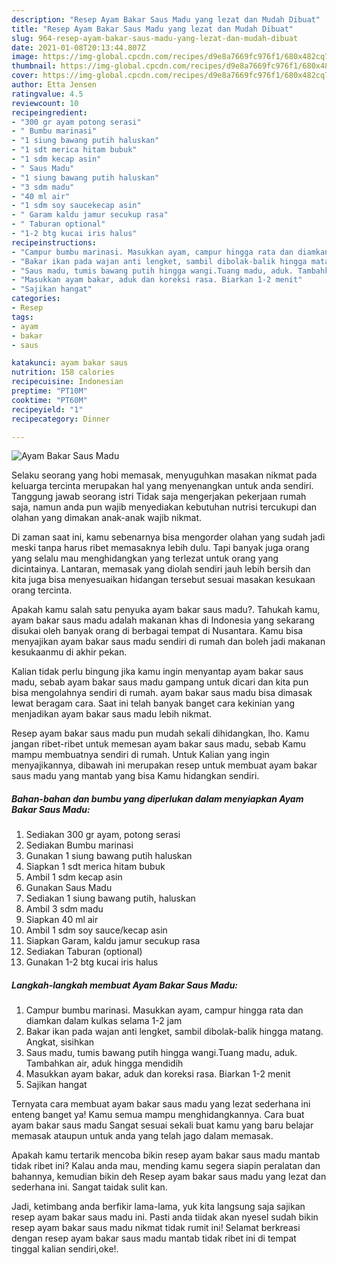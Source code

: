 ```yaml
---
description: "Resep Ayam Bakar Saus Madu yang lezat dan Mudah Dibuat"
title: "Resep Ayam Bakar Saus Madu yang lezat dan Mudah Dibuat"
slug: 964-resep-ayam-bakar-saus-madu-yang-lezat-dan-mudah-dibuat
date: 2021-01-08T20:13:44.807Z
image: https://img-global.cpcdn.com/recipes/d9e8a7669fc976f1/680x482cq70/ayam-bakar-saus-madu-foto-resep-utama.jpg
thumbnail: https://img-global.cpcdn.com/recipes/d9e8a7669fc976f1/680x482cq70/ayam-bakar-saus-madu-foto-resep-utama.jpg
cover: https://img-global.cpcdn.com/recipes/d9e8a7669fc976f1/680x482cq70/ayam-bakar-saus-madu-foto-resep-utama.jpg
author: Etta Jensen
ratingvalue: 4.5
reviewcount: 10
recipeingredient:
- "300 gr ayam potong serasi"
- " Bumbu marinasi"
- "1 siung bawang putih haluskan"
- "1 sdt merica hitam bubuk"
- "1 sdm kecap asin"
- " Saus Madu"
- "1 siung bawang putih haluskan"
- "3 sdm madu"
- "40 ml air"
- "1 sdm soy saucekecap asin"
- " Garam kaldu jamur secukup rasa"
- " Taburan optional"
- "1-2 btg kucai iris halus"
recipeinstructions:
- "Campur bumbu marinasi. Masukkan ayam, campur hingga rata dan diamkan dalam kulkas selama 1-2 jam"
- "Bakar ikan pada wajan anti lengket, sambil dibolak-balik hingga matang. Angkat, sisihkan"
- "Saus madu, tumis bawang putih hingga wangi.Tuang madu, aduk. Tambahkan air, aduk hingga mendidih"
- "Masukkan ayam bakar, aduk dan koreksi rasa. Biarkan 1-2 menit"
- "Sajikan hangat"
categories:
- Resep
tags:
- ayam
- bakar
- saus

katakunci: ayam bakar saus 
nutrition: 158 calories
recipecuisine: Indonesian
preptime: "PT10M"
cooktime: "PT60M"
recipeyield: "1"
recipecategory: Dinner

---
```



![Ayam Bakar Saus Madu](https://img-global.cpcdn.com/recipes/d9e8a7669fc976f1/680x482cq70/ayam-bakar-saus-madu-foto-resep-utama.jpg)

Selaku seorang yang hobi memasak, menyuguhkan masakan nikmat pada keluarga tercinta merupakan hal yang menyenangkan untuk anda sendiri. Tanggung jawab seorang istri Tidak saja mengerjakan pekerjaan rumah saja, namun anda pun wajib menyediakan kebutuhan nutrisi tercukupi dan olahan yang dimakan anak-anak wajib nikmat.

Di zaman  saat ini, kamu sebenarnya bisa mengorder olahan yang sudah jadi meski tanpa harus ribet memasaknya lebih dulu. Tapi banyak juga orang yang selalu mau menghidangkan yang terlezat untuk orang yang dicintainya. Lantaran, memasak yang diolah sendiri jauh lebih bersih dan kita juga bisa menyesuaikan hidangan tersebut sesuai masakan kesukaan orang tercinta. 



Apakah kamu salah satu penyuka ayam bakar saus madu?. Tahukah kamu, ayam bakar saus madu adalah makanan khas di Indonesia yang sekarang disukai oleh banyak orang di berbagai tempat di Nusantara. Kamu bisa menyajikan ayam bakar saus madu sendiri di rumah dan boleh jadi makanan kesukaanmu di akhir pekan.

Kalian tidak perlu bingung jika kamu ingin menyantap ayam bakar saus madu, sebab ayam bakar saus madu gampang untuk dicari dan kita pun bisa mengolahnya sendiri di rumah. ayam bakar saus madu bisa dimasak lewat beragam cara. Saat ini telah banyak banget cara kekinian yang menjadikan ayam bakar saus madu lebih nikmat.

Resep ayam bakar saus madu pun mudah sekali dihidangkan, lho. Kamu jangan ribet-ribet untuk memesan ayam bakar saus madu, sebab Kamu mampu membuatnya sendiri di rumah. Untuk Kalian yang ingin menyajikannya, dibawah ini merupakan resep untuk membuat ayam bakar saus madu yang mantab yang bisa Kamu hidangkan sendiri.

<!--inarticleads1-->

##### Bahan-bahan dan bumbu yang diperlukan dalam menyiapkan Ayam Bakar Saus Madu:

1. Sediakan 300 gr ayam, potong serasi
1. Sediakan  Bumbu marinasi
1. Gunakan 1 siung bawang putih haluskan
1. Siapkan 1 sdt merica hitam bubuk
1. Ambil 1 sdm kecap asin
1. Gunakan  Saus Madu
1. Sediakan 1 siung bawang putih, haluskan
1. Ambil 3 sdm madu
1. Siapkan 40 ml air
1. Ambil 1 sdm soy sauce/kecap asin
1. Siapkan  Garam, kaldu jamur secukup rasa
1. Sediakan  Taburan (optional)
1. Gunakan 1-2 btg kucai iris halus




<!--inarticleads2-->

##### Langkah-langkah membuat Ayam Bakar Saus Madu:

1. Campur bumbu marinasi. Masukkan ayam, campur hingga rata dan diamkan dalam kulkas selama 1-2 jam
1. Bakar ikan pada wajan anti lengket, sambil dibolak-balik hingga matang. Angkat, sisihkan
1. Saus madu, tumis bawang putih hingga wangi.Tuang madu, aduk. Tambahkan air, aduk hingga mendidih
1. Masukkan ayam bakar, aduk dan koreksi rasa. Biarkan 1-2 menit
1. Sajikan hangat




Ternyata cara membuat ayam bakar saus madu yang lezat sederhana ini enteng banget ya! Kamu semua mampu menghidangkannya. Cara buat ayam bakar saus madu Sangat sesuai sekali buat kamu yang baru belajar memasak ataupun untuk anda yang telah jago dalam memasak.

Apakah kamu tertarik mencoba bikin resep ayam bakar saus madu mantab tidak ribet ini? Kalau anda mau, mending kamu segera siapin peralatan dan bahannya, kemudian bikin deh Resep ayam bakar saus madu yang lezat dan sederhana ini. Sangat taidak sulit kan. 

Jadi, ketimbang anda berfikir lama-lama, yuk kita langsung saja sajikan resep ayam bakar saus madu ini. Pasti anda tiidak akan nyesel sudah bikin resep ayam bakar saus madu nikmat tidak rumit ini! Selamat berkreasi dengan resep ayam bakar saus madu mantab tidak ribet ini di tempat tinggal kalian sendiri,oke!.

